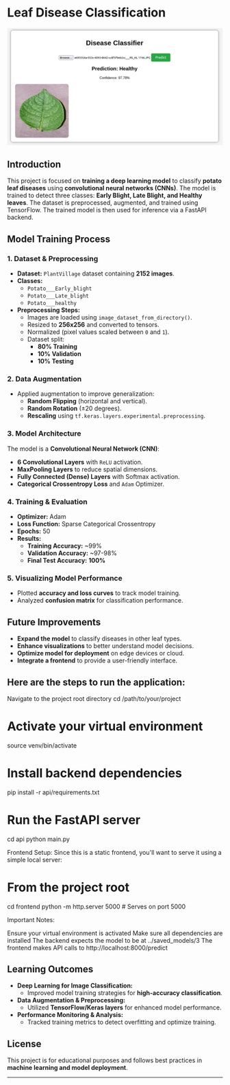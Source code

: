 
# Leaf Disease Classification


![Alt text](disease_class1.png)

## Introduction
This project is focused on **training a deep learning model** to classify **potato leaf diseases** using **convolutional neural networks (CNNs)**. The model is trained to detect three classes: **Early Blight, Late Blight, and Healthy leaves**. The dataset is preprocessed, augmented, and trained using TensorFlow. The trained model is then used for inference via a FastAPI backend.

## Model Training Process
### **1. Dataset & Preprocessing**
- **Dataset:** `PlantVillage` dataset containing **2152 images**.
- **Classes:**
  - `Potato___Early_blight`
  - `Potato___Late_blight`
  - `Potato___healthy`
- **Preprocessing Steps:**
  - Images are loaded using `image_dataset_from_directory()`.
  - Resized to **256x256** and converted to tensors.
  - Normalized (pixel values scaled between `0` and `1`).
  - Dataset split:
    - **80% Training**
    - **10% Validation**
    - **10% Testing**

### **2. Data Augmentation**
- Applied augmentation to improve generalization:
  - **Random Flipping** (horizontal and vertical).
  - **Random Rotation** (±20 degrees).
  - **Rescaling** using `tf.keras.layers.experimental.preprocessing`.

### **3. Model Architecture**
The model is a **Convolutional Neural Network (CNN)**:
- **6 Convolutional Layers** with `ReLU` activation.
- **MaxPooling Layers** to reduce spatial dimensions.
- **Fully Connected (Dense) Layers** with Softmax activation.
- **Categorical Crossentropy Loss** and `Adam` Optimizer.

### **4. Training & Evaluation**
- **Optimizer:** Adam
- **Loss Function:** Sparse Categorical Crossentropy
- **Epochs:** 50
- **Results:**
  - **Training Accuracy:** ~99%
  - **Validation Accuracy:** ~97-98%
  - **Final Test Accuracy:** **100%**

### **5. Visualizing Model Performance**
- Plotted **accuracy and loss curves** to track model training.
- Analyzed **confusion matrix** for classification performance.

## Future Improvements
- **Expand the model** to classify diseases in other leaf types.
- **Enhance visualizations** to better understand model decisions.
- **Optimize model for deployment** on edge devices or cloud.
- **Integrate a frontend** to provide a user-friendly interface.

## Here are the steps to run the application:
Navigate to the project root directory
cd /path/to/your/project

# Activate your virtual environment
source venv/bin/activate

# Install backend dependencies
pip install -r api/requirements.txt

# Run the FastAPI server
cd api
python main.py

Frontend Setup:
Since this is a static frontend, you'll want to serve it using a simple local server:
# From the project root
cd frontend
python -m http.server 5000  # Serves on port 5000

Important Notes:

Ensure your virtual environment is activated
Make sure all dependencies are installed
The backend expects the model to be at ../saved_models/3
The frontend makes API calls to http://localhost:8000/predict


## Learning Outcomes
- **Deep Learning for Image Classification:**
  - Improved model training strategies for **high-accuracy classification**.
- **Data Augmentation & Preprocessing:**
  - Utilized **TensorFlow/Keras layers** for enhanced model performance.
- **Performance Monitoring & Analysis:**
  - Tracked training metrics to detect overfitting and optimize training.

## License
This project is for educational purposes and follows best practices in **machine learning and model deployment**.

---

